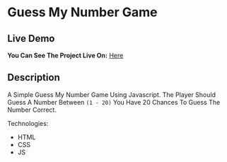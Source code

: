 # Guess My Number Game

## Live Demo

**You Can See The Project Live On:** [Here](https://amirhoseinhesami.github.io/Guess-My-Number/)

## Description

A Simple Guess My Number Game Using Javascript.
The Player Should Guess A Number Between `(1 - 20)`
You Have 20 Chances To Guess The Number Correct.

Technologies:

- HTML
- CSS
- JS
